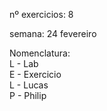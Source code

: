 nº exercicios: 8

semana: 24 fevereiro

Nomenclatura:  
L - Lab  
E - Exercicio  
L - Lucas  
P - Philip

